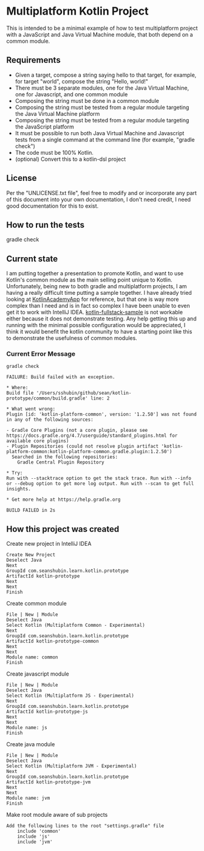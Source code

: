 # Multiplatform Kotlin Project
This is intended to be a minimal example of how to test multiplatform project with a JavaScript and Java Virtual Machine module, that both depend on a common module.

## Requirements
- Given a target, compose a string saying hello to that target, for example, for target "world", compose the string "Hello, world!"
- There must be 3 separate modules, one for the Java Virtual Machine, one for Javascript, and one common module
- Composing the string must be done in a common module
- Composing the string must be tested from a regular module targeting the Java Virtual Machine platform
- Composing the string must be tested from a regular module targeting the JavaScript platform
- It must be possible to run both Java Virtual Machine and Javascript tests from a single command at the command line (for example, "gradle check")
- The code must be 100% Kotlin.
- (optional) Convert this to a kotlin-dsl project  

## License
Per the "UNLICENSE.txt file", feel free to modify and or incorporate any part of this document into your own documentation, I don't need credit, I need good documentation for this to exist.

## How to run the tests
gradle check

## Current state
I am putting together a presentation to promote Kotlin, and want to use Kotlin's common module as the main selling point unique to Kotlin.
Unfortunately, being new to both gradle and multiplatform projects, I am having a really difficult time putting a sample together.
I have already tried looking at [KotlinAcademyApp](https://github.com/MarcinMoskala/KotlinAcademyApp) for reference, but that one is way more complex than I need and is in fact so complex I have been unable to even get it to work with IntelliJ IDEA.
[kotlin-fullstack-sample](https://github.com/Kotlin/kotlin-fullstack-sample) is not workable either because it does not demonstrate testing.
Any help getting this up and running with the minimal possible configuration would be appreciated, I think it would benefit the kotlin community to have a starting point like this to demonstrate the usefulness of common modules.    

### Current Error Message

    gradle check
    
    FAILURE: Build failed with an exception.
    
    * Where:
    Build file '/Users/sshubin/github/sean/kotlin-prototype/common/build.gradle' line: 2
    
    * What went wrong:
    Plugin [id: 'kotlin-platform-common', version: '1.2.50'] was not found in any of the following sources:
    
    - Gradle Core Plugins (not a core plugin, please see https://docs.gradle.org/4.7/userguide/standard_plugins.html for available core plugins)
    - Plugin Repositories (could not resolve plugin artifact 'kotlin-platform-common:kotlin-platform-common.gradle.plugin:1.2.50')
      Searched in the following repositories:
        Gradle Central Plugin Repository
    
    * Try:
    Run with --stacktrace option to get the stack trace. Run with --info or --debug option to get more log output. Run with --scan to get full insights.
    
    * Get more help at https://help.gradle.org
    
    BUILD FAILED in 2s

## How this project was created

Create new project in IntelliJ IDEA

    Create New Project
    Deselect Java
    Next
    GroupId com.seanshubin.learn.kotlin.prototype
    ArtifactId kotlin-prototype
    Next
    Next
    Finish

Create common module

    File | New | Module
    Deselect Java
    Select Kotlin (Multiplatform Common - Experimental)
    Next
    GroupId com.seanshubin.learn.kotlin.prototype
    ArtifactId kotlin-prototype-common
    Next
    Next
    Module name: common
    Finish

Create javascript module

    File | New | Module
    Deselect Java
    Select Kotlin (Multiplatform JS - Experimental)
    Next
    GroupId com.seanshubin.learn.kotlin.prototype
    ArtifactId kotlin-prototype-js
    Next
    Next
    Module name: js
    Finish

Create java module

    File | New | Module
    Deselect Java
    Select Kotlin (Multiplatform JVM - Experimental)
    Next
    GroupId com.seanshubin.learn.kotlin.prototype
    ArtifactId kotlin-prototype-jvm
    Next
    Next
    Module name: jvm
    Finish

Make root module aware of sub projects

    Add the following lines to the root "settings.gradle" file
        include 'common'
        include 'js'
        include 'jvm'
